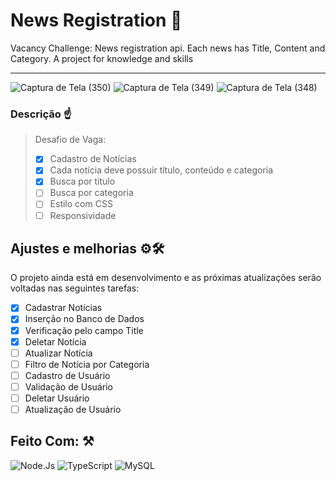 # News Registration 🐐
 Vacancy Challenge: News registration api. Each news has Title, Content and Category. A project for knowledge and skills
<hr>

![Captura de Tela (350)](https://user-images.githubusercontent.com/77081114/162333082-d32c0251-8585-4a74-8072-d1d320a1711a.png)
![Captura de Tela (349)](https://user-images.githubusercontent.com/77081114/162333084-fd33e950-0373-4aa0-b0c6-103436a4da92.png)
![Captura de Tela (348)](https://user-images.githubusercontent.com/77081114/162333087-6eebb877-4931-4e8a-bfa7-4933db1a7f7c.png)

### Descrição ☝
> Desafio de Vaga:
> - [x] Cadastro de Notícias
> - [x] Cada notícia deve possuir título, conteúdo e categoria
> - [x] Busca por título 
> - [ ] Busca por categoria
> - [ ] Estilo com CSS
> - [ ] Responsividade


## Ajustes e melhorias ⚙🛠

O projeto ainda está em desenvolvimento e as próximas atualizações serão voltadas nas seguintes tarefas:

- [x] Cadastrar Notícias
- [x] Inserção no Banco de Dados
- [x] Verificação pelo campo Title
- [x] Deletar Notícia
- [ ] Atualizar Notícia
- [ ] Filtro de Notícia por Categoria
- [ ] Cadastro de Usuário
- [ ] Validação de Usuário
- [ ] Deletar Usuário
- [ ] Atualização de Usuário

## Feito Com: ⚒
![Node.Js](https://img.shields.io/badge/Node.js-52b788?style=for-the-badge&logo=node.js&logoColor=white)
![TypeScript](https://img.shields.io/badge/TypeScript-00b4d8?style=for-the-badge&logo=typescript&logoColor=white)
![MySQL](https://img.shields.io/badge/MySQL-00000F?style=for-the-badge&logo=mysql&logoColor=white)

